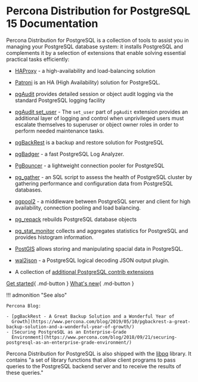 # Percona Distribution for PostgreSQL 15 Documentation

Percona Distribution for PostgreSQL is a collection of tools to assist you in managing your PostgreSQL
database system: it installs PostgreSQL and complements it by a selection of
extensions that enable solving essential practical tasks efficiently:

* [HAProxy](http://www.haproxy.org/) - a high-availability and load-balancing solution 

* [Patroni](https://patroni.readthedocs.io/en/latest/) is an HA (High Availability) solution for PostgreSQL.

* [pgAudit](https://www.pgaudit.org/) provides detailed session or object
audit logging via the standard PostgreSQL logging facility

* [pgAudit set_user](https://github.com/pgaudit/set_user) - The `set_user` part of `pgAudit` extension provides an additional layer of logging and control when unprivileged users must escalate themselves to superuser or object owner roles in order to perform needed maintenance tasks.

* [pgBackRest](https://pgbackrest.org/) is a backup and restore solution for
PostgreSQL

* [pgBadger](https://github.com/darold/pgbadger) - a fast PostgreSQL Log Analyzer.

* [PgBouncer](https://www.pgbouncer.org/) - a lightweight connection pooler for PostgreSQL

* [pg_gather](https://github.com/jobinau/pg_gather) - an SQL script to assess the health of PostgreSQL cluster by gathering performance and configuration data from PostgreSQL databases.

* [pgpool2](https://www.pgpool.net/mediawiki/index.php/Main_Page) - a middleware between PostgreSQL server and client for high availability, connection pooling and load balancing.

* [pg_repack](https://github.com/reorg/pg_repack) rebuilds
PostgreSQL database objects

* [pg_stat_monitor](https://github.com/percona/pg_stat_monitor) collects and aggregates statistics for PostgreSQL and provides histogram information.

* [PostGIS](http://postgis.net/) allows storing and manipulating spacial data in PostgreSQL.

* [wal2json](https://github.com/eulerto/wal2json) - a PostgreSQL logical decoding JSON output plugin.

* A collection of [additional PostgreSQL contrib extensions](https://www.postgresql.org/docs/15/contrib.html)


[Get started](installing.md){ .md-button }
[What's new]({{release}}.md){ .md-button }

!!! admonition "See also"

    Percona Blog:

    - [pgBackRest - A Great Backup Solution and a Wonderful Year of
      Growth](https://www.percona.com/blog/2019/05/10/pgbackrest-a-great-backup-solution-and-a-wonderful-year-of-growth/)
    - [Securing PostgreSQL as an Enterprise-Grade
      Environment](https://www.percona.com/blog/2018/09/21/securing-postgresql-as-an-enterprise-grade-environment/)


Percona Distribution for PostgreSQL is also shipped with the
[libpq](https://www.postgresql.org/docs/15/libpq.html) library. It
contains "a set of library functions that allow client programs to pass
queries to the PostgreSQL backend server and to receive the results of
these queries."


